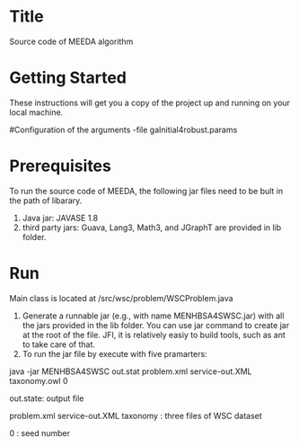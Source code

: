 # Title
Source code of MEEDA algorithm

# Getting Started
These instructions will get you a copy of the project up and running on your local machine.

#Configuration of the arguments
-file gaInitial4robust.params

# Prerequisites

To run the source code of MEEDA, the following jar files need to be bult in the path of libarary.
1. Java jar: JAVASE 1.8
2. third party jars: Guava, Lang3, Math3, and JGraphT are provided in lib folder.

# Run 

Main class is located at /src/wsc/problem/WSCProblem.java

1. Generate a runnable jar (e.g., with name MENHBSA4SWSC.jar) with all the jars provided in the lib folder. You can use jar command to create jar at the root of the file. JFI, it is relatively easiy to build tools, such as ant to take care of that.
2. To run the jar file by execute with five pramarters:


java -jar MENHBSA4SWSC out.stat problem.xml service-out.XML taxonomy.owl 0

out.state: output file

problem.xml service-out.XML taxonomy : three files of WSC dataset

0 : seed number
